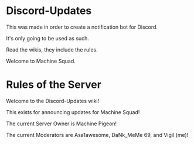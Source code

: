 # Discord-Updates

This was made in order to create a notification bot for Discord.

It's only going to be used as such.

Read the wikis, they include the rules. 

Welcome to Machine Squad.


# Rules of the Server

Welcome to the Discord-Updates wiki!

This exists for announcing updates for Machine Squad!

The current Server Owner is Machine Pigeon!

The current Moderators are Asa1awesome, DaNk_MeMe 69, and Vigil (me)!


